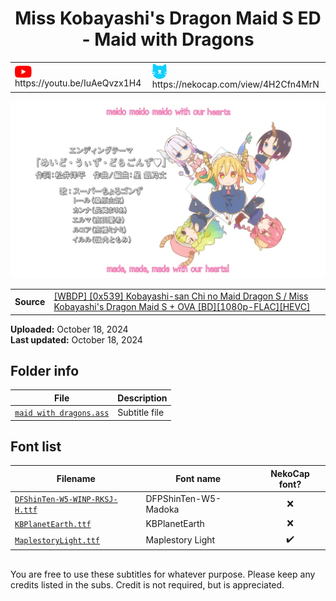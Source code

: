 
<h1 align='center'>Miss Kobayashi's Dragon Maid S ED - Maid with Dragons</h1>

<table align='center'>
    <tr>
        <td> <img src='../.img/youtube.svg' alt='YouTube' width=27 align='center'> &nbsp https://youtu.be/IuAeQvzx1H4 </td>
        <td> <img src='../.img/nekocap.svg' alt='NekoCap' width=23 align='center'> &nbsp https://nekocap.com/view/4H2Cfn4MrN </td>
    </tr>
</table>

[![](./preview.webp)](https://www.youtube.com/watch?v=IuAeQvzx1H4&nekocap=4H2Cfn4MrN)

<table align='center'>
    <tr>
        <!-- Source -->
        <td><b>Source</b></td>
        <!--  [[WBDP] [0x539] Kobayashi-san Chi no Maid Dragon S / Miss Kobayashi's Dragon Maid S + OVA [BD][1080p-FLAC][HEVC]](https://nyaa.si/view/1572678) -->
        <td><a href="https://nyaa.si/view/1572678">[WBDP] [0x539] Kobayashi-san Chi no Maid Dragon S / Miss Kobayashi's Dragon Maid S + OVA [BD][1080p-FLAC][HEVC]</a></td>
    </tr>
</table>

**Uploaded:** October 18, 2024  
**Last updated:** October 18, 2024

<!-- Description goes here -->

## Folder info

| File | Description |
| ---- | ----------- |
[`maid with dragons.ass`](maid%20with%20dragons.ass) | Subtitle file |

## Font list

| Filename | Font name | NekoCap font? |
| ---- | ---- | :--: |
 [`DFShinTen-W5-WINP-RKSJ-H.ttf`](./fonts/DFShinTen-W5-WINP-RKSJ-H.ttf) | DFPShinTen-W5-Madoka | ❌ |
 [`KBPlanetEarth.ttf`](./fonts/KBPlanetEarth.ttf) | KBPlanetEarth | ❌ |
 [`MaplestoryLight.ttf`](https://github.com/abrokecube/subtitles-fonts/tree/main/NekoCap%20fonts/MaplestoryLight.ttf) | Maplestory Light | ✔️ |

<!-- Permissions -->
## 
You are free to use these subtitles for whatever purpose. Please keep any credits listed in the subs. Credit is not required, but is appreciated.
